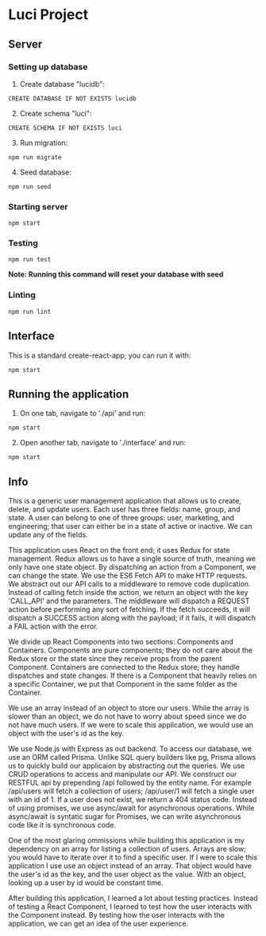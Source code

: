 # Luci Project

## Server

### Setting up database

1. Create database "lucidb":

  `CREATE DATABASE IF NOT EXISTS lucidb`

2. Create schema "luci":

  `CREATE SCHEMA IF NOT EXISTS luci`

3. Run migration:

  `npm run migrate`

4. Seed database:

  `npm run seed`

### Starting server

`npm start`

### Testing

`npm run test`

**Note: Running this command will reset your database with seed**

### Linting

`npm run lint`

## Interface

This is a standard create-react-app; you can run it with:

`npm start`

## Running the application

1. On one tab, navigate to './api' and run:

  `npm start`

2. Open another tab, navigate to './interface' and run:

  `npm start`

## Info

This is a generic user management application that allows us to create, delete, and update users. Each user has three fields: name, group, and state. A user can belong to one of three groups: user, marketing, and engineering; that user can either be in a state of active or inactive. We can update any of the fields.

This application uses React on the front end; it uses Redux for state management. Redux allows us to have a single source of truth, meaning we only have one state object. By dispatching an action from a Component, we can change the state. We use the ES6 Fetch API to make HTTP requests.
We abstract out our API calls to a middleware to remove code duplication. Instead of calling fetch inside the action, we return an object with the key 'CALL_API' and the parameters. The middleware will dispatch a REQUEST action before performing any sort of fetching. If the fetch succeeds, it will dispatch a SUCCESS action along with the payload; if it fails, it will dispatch a FAIL action with the error.

We divide up React Components into two sections: Components and Containers. Components are pure components; they do not care about the Redux store or the state since they receive props from the parent Component. Containers are connected to the Redux store; they handle dispatches and state changes. If there is a Component that heavily relies on a specific Container, we put that Component in the same folder as the Container.

We use an array instead of an object to store our users. While the array is slower than an object, we do not have to worry about speed since we do not have much users. If we were to scale this application, we would use an object with the user's id as the key.

We use Node.js with Express as out backend. To access our database, we use an ORM called Prisma. Unlike SQL query builders like pg, Prisma allows us to quickly build our applicaion by abstracting out the queries. We use CRUD operations to access and manipulate our API. We construct our RESTFUL api by prepending /api followed by the entity name. For example /api/users will fetch a collection of users; /api/user/1 will fetch a single user with an id of 1. If a user does not exist, we return a 404 status code.
Instead of using promises, we use async/await for asynchronous operations. While async/await is syntatic sugar for Promises, we can write asynchronous code like it is synchronous code.

One of the most glaring ommissions while building this application is my dependency on an array for listing a collection of users. Arrays are slow; you would have to iterate over it to find a specific user. If I were to scale this application I use use an object instead of an array. That object would have the user's id as the key, and the user object as the value. With an object, looking up a user by id would be constant time.

After building this application, I learned a lot about testing practices. Instead of testing a React Component, I learned to test how the user interacts with the Component instead. By testing how the user interacts with the application, we can get an idea of the user experience.

